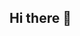 ## Hi there 👋

<!--
**kford1091/kford1091** is a ✨ _special_ ✨ repository because its `README.md` (this file) appears on your GitHub profile.
<p>Currently, I am a Tripleten student in the Business Intelligence Analyst program.  My experience spanning cybersecurity, IT, and operational leadership. Known for pivoting across industries while consistently leveraging data to drive insight and decision-making. Skilled in data analysis, risk assessment, and translating complex findings into clear business value. Seeking to apply a proven ability to adapt, analyze, and communicate in a Business Intelligence Analyst role.

Here are some ideas to get you started:

- 🔭 I’m currently working on obtaining knowledge and skills to become a Business Intelligence Analyst through the Tripleten bootcamp.
- 🌱 I’m currently learning about data analytics, data visualization utilizing tools such as Google Spreadsheets, SQL Postgre, Tableau, and Power BI.
- 👯 I’m looking to collaborate on data-driven projects that will provide accurate information to help organizations to make business decisions.    
- 🤔 I’m looking for help with changing career
- 💬 Ask me about ...
- 📫 How to reach me: ...
- 😄 Pronouns: ...
- ⚡ Fun fact: ...
-->
